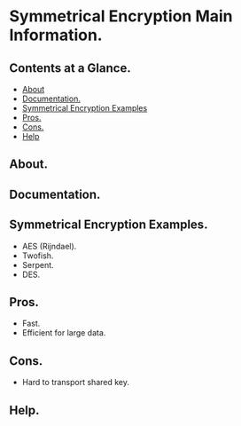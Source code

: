 # Symmetrical Encryption Main Information.





## Contents at a Glance.
* [About](#about)
* [Documentation.](#documentation)
* [Symmetrical Encryption Examples](#symmetrical-encryption-examples)
* [Pros.](#pros)
* [Cons.](#cons)
* [Help](#help)





## About.





## Documentation.





## Symmetrical Encryption Examples.
* AES (Rijndael).
* Twofish.
* Serpent.
* DES.





## Pros.
* Fast.
* Efficient for large data.





## Cons.
* Hard to transport shared key.





## Help.
